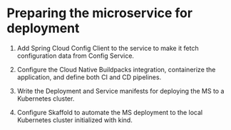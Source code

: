 # Preparing the microservice for deployment
1. Add Spring Cloud Config Client to the service to make it fetch configuration data from Config Service.

2. Configure the Cloud Native Buildpacks integration, containerize the application, and define both CI and CD pipelines.

3. Write the Deployment and Service manifests for deploying the MS to a Kubernetes cluster.

4. Configure Skaffold to automate the MS deployment to the local Kubernetes cluster initialized with kind.
      